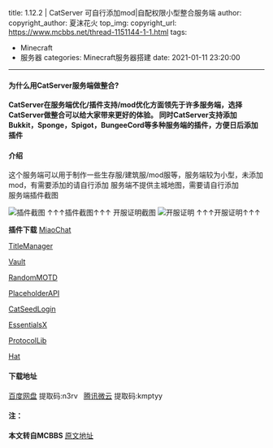 title: 1.12.2 | CatServer 可自行添加mod|自配权限小型整合服务端
author: 
copyright_author: 夏沫花火
top_img: 
copyright_url: https://www.mcbbs.net/thread-1151144-1-1.html
tags:
- Minecraft
- 服务器
categories: Minecraft服务器搭建
date: 2021-01-11 23:20:00
---
#### 为什么用CatServer服务端做整合?
**CatServer在服务端优化/插件支持/mod优化方面领先于许多服务端，选择CatServer做整合可以给大家带来更好的体验。 同时CatServer支持添加Bukkit，Sponge，Spigot，BungeeCord等多种服务端的插件，方便日后添加插件**
#### 介绍
这个服务端可以用于制作一些生存服/建筑服/mod服等，服务端较为小型，未添加mod，有需要添加的请自行添加
服务端不提供主城地图，需要请自行添加  
服务端插件截图

![插件截图](图片地址"图片title")
↑↑↑插件截图↑↑↑
开服证明截图
![开服证明](图片地址"图片title")
↑↑↑开服证明↑↑↑

**插件下载**
[MiaoChat](https://www.mcbbs.net/thread-631240-1-1.html)  

[TitleManager](https://www.mcbbs.net/thread-810394-1-1.html)  

[Vault](https://www.spigotmc.org/resources/vault.34315/)  

[RandomMOTD](https://www.spigotmc.org/resources/randommotd.67472/)  

[PlaceholderAPI](https://www.spigotmc.org/resources/placeholderapi.6245/)  

[CatSeedLogin](https://www.mcbbs.net/thread-847859-1-1.html)   

[EssentialsX](https://www.mcbbs.net/thread-619883-1-1.html)  

[ProtocolLib](https://www.spigotmc.org/resources/protocollib.1997/)  

[Hat](https://www.mcbbs.net/thread-1048988-1-1.html)
#### 下载地址  
[百度网盘](https://pan.baidu.com/s/12WzGMH7HFu-7AeWnfKNPXA)  提取码:n3rv  
[腾讯微云](https://share.weiyun.com/vN73uost)  提取码:kmptyy

#### 注：
**本文转自MCBBS**
[原文地址](https://www.mcbbs.net/thread-1151144-1-1.html)
